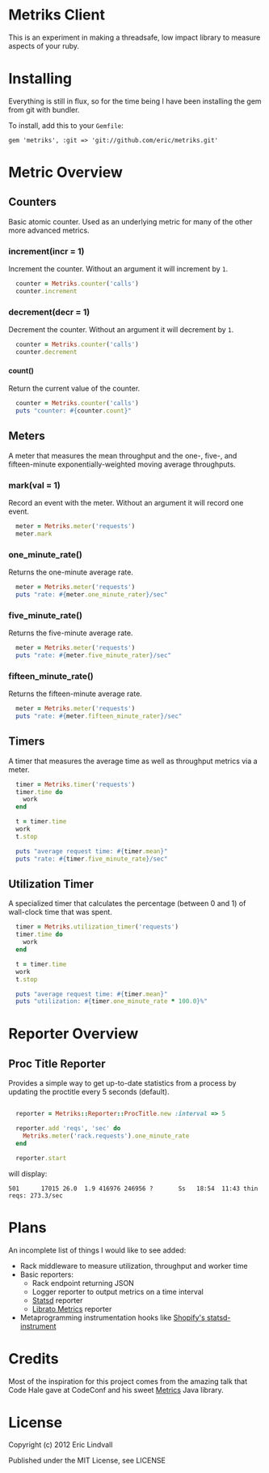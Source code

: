 # Metriks Client

This is an experiment in making a threadsafe, low impact library to measure
aspects of your ruby.


# Installing

Everything is still in flux, so for the time being I have been installing
the gem from git with bundler.

To install, add this to your `Gemfile`:

    gem 'metriks', :git => 'git://github.com/eric/metriks.git'


# Metric Overview

## Counters

Basic atomic counter. Used as an underlying metric for many of the other
more advanced metrics.


### increment(incr = 1)

Increment the counter. Without an argument it will increment by `1`.

``` ruby
  counter = Metriks.counter('calls')
  counter.increment
```

### decrement(decr = 1)

Decrement the counter. Without an argument it will decrement by `1`.

``` ruby
  counter = Metriks.counter('calls')
  counter.decrement
```

#### count()

Return the current value of the counter.

``` ruby
  counter = Metriks.counter('calls')
  puts "counter: #{counter.count}"
```

## Meters

A meter that measures the mean throughput and the one-, five-, and
fifteen-minute exponentially-weighted moving average throughputs.

### mark(val = 1)

Record an event with the meter. Without an argument it will record one event.

``` ruby
  meter = Metriks.meter('requests')
  meter.mark
```

### one_minute_rate()

Returns the one-minute average rate.

``` ruby
  meter = Metriks.meter('requests')
  puts "rate: #{meter.one_minute_rater}/sec"
```

### five_minute_rate()

Returns the five-minute average rate.

``` ruby
  meter = Metriks.meter('requests')
  puts "rate: #{meter.five_minute_rater}/sec"
```

### fifteen_minute_rate()

Returns the fifteen-minute average rate.

``` ruby
  meter = Metriks.meter('requests')
  puts "rate: #{meter.fifteen_minute_rater}/sec"
```

## Timers

A timer that measures the average time as well as throughput metrics via
a meter.

``` ruby
  timer = Metriks.timer('requests')
  timer.time do
    work
  end

  t = timer.time
  work
  t.stop

  puts "average request time: #{timer.mean}"
  puts "rate: #{timer.five_minute_rate}/sec"
```


## Utilization Timer

A specialized timer that calculates the percentage (between 0 and 1) of
wall-clock time that was spent.

``` ruby
  timer = Metriks.utilization_timer('requests')
  timer.time do
    work
  end

  t = timer.time
  work
  t.stop

  puts "average request time: #{timer.mean}"
  puts "utilization: #{timer.one_minute_rate * 100.0}%"
```

# Reporter Overview

## Proc Title Reporter

Provides a simple way to get up-to-date statistics from a process by
updating the proctitle every 5 seconds (default).

```ruby

  reporter = Metriks::Reporter::ProcTitle.new :interval => 5

  reporter.add 'reqs', 'sec' do
    Metriks.meter('rack.requests').one_minute_rate
  end

  reporter.start
```

will display:

```
501      17015 26.0  1.9 416976 246956 ?       Ss   18:54  11:43 thin reqs: 273.3/sec
```


# Plans

An incomplete list of things I would like to see added:

* Rack middleware to measure utilization, throughput and worker time
* Basic reporters:
  * Rack endpoint returning JSON
  * Logger reporter to output metrics on a time interval
  * [Statsd](https://github.com/etsy/statsd) reporter
  * [Librato Metrics](http://metrics.librato.com) reporter
* Metaprogramming instrumentation hooks like [Shopify's statsd-instrument](https://github.com/Shopify/statsd-instrument)


# Credits

Most of the inspiration for this project comes from the amazing talk that
Code Hale gave at CodeConf and his sweet
[Metrics](https://github.com/codahale/metrics) Java library.


# License

Copyright (c) 2012 Eric Lindvall

Published under the MIT License, see LICENSE